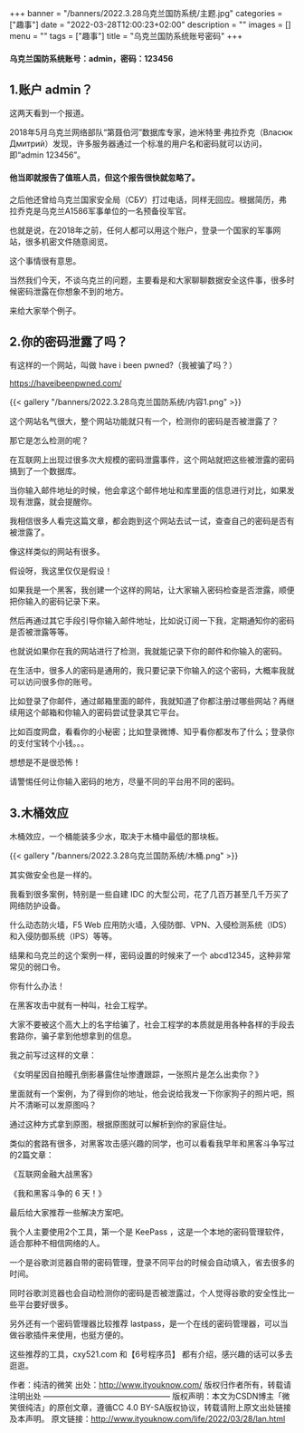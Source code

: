 +++
banner = "/banners/2022.3.28乌克兰国防系统/主题.jpg"
categories = ["趣事"]
date = "2022-03-28T12:00:23+02:00"
description = ""
images = []
menu = ""
tags = ["趣事"]
title = "乌克兰国防系统账号密码"
+++

#### 乌克兰国防系统账号：admin，密码：123456

<!--more-->
## 1.账户 admin？
这两天看到一个报道。

2018年5月乌克兰网络部队“第聂伯河”数据库专家，迪米特里·弗拉乔克（Власюк Дмитрий）发现，许多服务器通过一个标准的用户名和密码就可以访问，即“admin 123456”。

#### 他当即就报告了值班人员，但这个报告很快就忽略了。

之后他还曾给乌克兰国家安全局（СБУ）打过电话，同样无回应。根据简历，弗拉乔克是乌克兰A1586军事单位的一名预备役军官。

也就是说，在2018年之前，任何人都可以用这个账户，登录一个国家的军事网站，很多机密文件随意阅览。

这个事情很有意思。

当然我们今天，不谈乌克兰的问题，主要看是和大家聊聊数据安全这件事，很多时候密码泄露在你想象不到的地方。

来给大家举个例子。

## 2.你的密码泄露了吗？
有这样的一个网站，叫做 have i been pwned?（我被骗了吗？）

https://haveibeenpwned.com/

{{< gallery "/banners/2022.3.28乌克兰国防系统/内容1.png" >}}

这个网站名气很大，整个网站功能就只有一个，检测你的密码是否被泄露了？

那它是怎么检测的呢？

在互联网上出现过很多次大规模的密码泄露事件，这个网站就把这些被泄露的密码搞到了一个数据库。

当你输入邮件地址的时候，他会拿这个邮件地址和库里面的信息进行对比，如果发现有泄露，就会提醒你。

我相信很多人看完这篇文章，都会跑到这个网站去试一试，查查自己的密码是否有被泄露了。

像这样类似的网站有很多。

假设呀，我这里仅仅是假设！

如果我是一个黑客，我创建一个这样的网站，让大家输入密码检查是否泄露，顺便把你输入的密码记录下来。

然后再通过其它手段引导你输入邮件地址，比如说订阅一下我，定期通知你的密码是否被泄露等等。

也就说如果你在我的网站进行了检测，我就能记录下你的邮件和你输入的密码。

在生活中，很多人的密码是通用的，我只要记录下你输入的这个密码，大概率我就可以访问很多你的账号。

比如登录了你邮件，通过邮箱里面的邮件，我就知道了你都注册过哪些网站？再继续用这个邮箱和你输入的密码尝试登录其它平台。

比如百度网盘，看看你的小秘密；比如登录微博、知乎看你都发布了什么；登录你的支付宝转个小钱。。。

想想是不是很恐怖！

请警惕任何让你输入密码的地方，尽量不同的平台用不同的密码。

## 3.木桶效应
木桶效应，一个桶能装多少水，取决于木桶中最低的那块板。

{{< gallery "/banners/2022.3.28乌克兰国防系统/木桶.png" >}}

其实做安全也是一样的。

我看到很多案例，特别是一些自建 IDC 的大型公司，花了几百万甚至几千万买了网络防护设备。

什么动态防火墙，F5 Web 应用防火墙，入侵防御、VPN、入侵检测系统（IDS）和入侵防御系统（IPS）等等。

结果和乌克兰的这个案例一样，密码设置的时候来了一个 abcd12345，这种非常常见的弱口令。

你有什么办法！

在黑客攻击中就有一种叫，社会工程学。

大家不要被这个高大上的名字给骗了，社会工程学的本质就是用各种各样的手段去套路你，骗子拿到他想拿到的信息。

我之前写过这样的文章：

《女明星因自拍瞳孔倒影暴露住址惨遭跟踪，一张照片是怎么出卖你？》

里面就有一个案例，为了得到你的地址，他会说给我发一下你家狗子的照片吧，照片不清晰可以发原图吗？

通过这种方式拿到原图，根据原图就可以解析到你的家庭住址。

类似的套路有很多，对黑客攻击感兴趣的同学，也可以看看我早年和黑客斗争写过的2篇文章：

《互联网金融大战黑客》

《我和黑客斗争的 6 天！》

最后给大家推荐一些解决方案吧。

我个人主要使用2个工具，第一个是 KeePass ，这是一个本地的密码管理软件，适合那种不相信网络的人。

一个是谷歌浏览器自带的密码管理，登录不同平台的时候会自动填入，省去很多的时间。

同时谷歌浏览器也会自动检测你的密码是否被泄露过，个人觉得谷歌的安全性比一些平台要好很多。

另外还有一个密码管理器比较推荐 lastpass，是一个在线的密码管理器，可以当做谷歌插件来使用，也挺方便的。

这些推荐的工具，cxy521.com 和【6号程序员】 都有介绍，感兴趣的话可以多去逛逛。

作者：纯洁的微笑 出处：http://www.ityouknow.com/ 版权归作者所有，转载请注明出处 ———————————————— 版权声明：本文为CSDN博主「微笑很纯洁」的原创文章，遵循CC 4.0 BY-SA版权协议，转载请附上原文出处链接及本声明。 原文链接：http://www.ityouknow.com/life/2022/03/28/lan.html



<!--调用本地图片方法-->
<!--{{< gallery "/banners/placeholder.png" "/banners/placeholder.png" "/banners/placeholder.png" >}}
{{</* gallery
        "/banners/placeholder.png"
        "/banners/placeholder.png"
        "/banners/placeholder.png"
    */>}}-->
